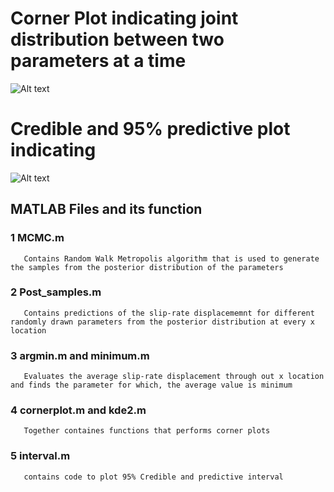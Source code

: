 # Corner Plot indicating joint distribution between two parameters at a time
![Alt text]([https://github.com/tejasbg004/Baysian-inference-sampling-method-for-Siesimic-data-set/blob/main/Cornerplot.jpg])

# Credible and 95% predictive plot indicating 
![Alt text]([https://github.com/tejasbg004/Baysian-inference-sampling-method-for-Siesimic-data-set/blob/main/intervals.jpg])

## MATLAB Files and its function
 ### 1 MCMC.m
       Contains Random Walk Metropolis algorithm that is used to generate the samples from the posterior distribution of the parameters
 ### 2 Post_samples.m
       Contains predictions of the slip-rate displacememnt for different randomly drawn parameters from the posterior distribution at every x location
 ### 3 argmin.m and minimum.m
       Evaluates the average slip-rate displacement through out x location and finds the parameter for which, the average value is minimum
 ### 4 cornerplot.m and kde2.m
       Together containes functions that performs corner plots
 ### 5  interval.m
       contains code to plot 95% Credible and predictive interval


